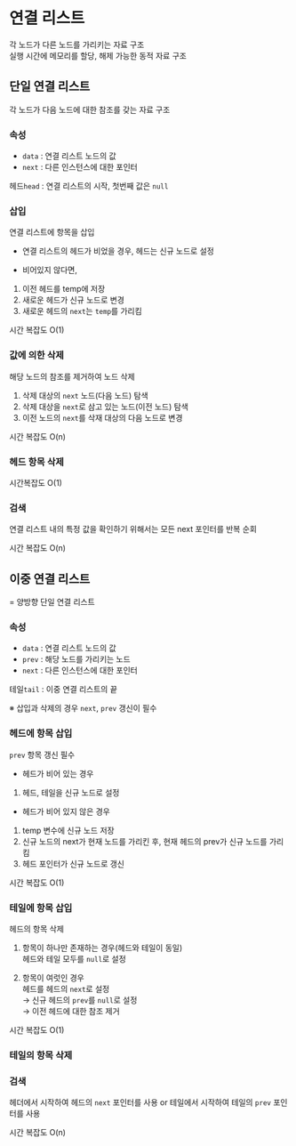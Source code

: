 # 연결 리스트

각 노드가 다른 노드를 가리키는 자료 구조  
실행 시간에 메모리를 할당, 해제 가능한 동적 자료 구조

## 단일 연결 리스트

각 노드가 다음 노드에 대한 참조를 갖는 자료 구조

### 속성

- `data` : 연결 리스트 노드의 값
- `next` : 다른 인스턴스에 대한 포인터

헤드`head` : 연결 리스트의 시작, 첫번째 값은 `null`

### 삽입

연결 리스트에 항목을 삽입

- 연결 리스트의 헤드가 비었을 경우, 헤드는 신규 노드로 설정

- 비어있지 않다면,

1. 이전 헤드를 temp에 저장
2. 새로운 헤드가 신규 노드로 변경
3. 새로운 헤드의 `next`는 `temp`를 가리킴

시간 복잡도 O(1)

### 값에 의한 삭제

해당 노드의 참조를 제거하여 노드 삭제

1. 삭제 대상의 `next` 노드(다음 노드) 탐색
2. 삭제 대상을 `next`로 삼고 있는 노드(이전 노드) 탐색
3. 이전 노드의 `next`를 삭재 대상의 다음 노드로 변경

시간 복잡도 O(n)

### 헤드 항목 삭제

시간복잡도 O(1)

### 검색

연결 리스트 내의 특정 값을 확인하기 위해서는 모든 next 포인터를 반복 순회

시간 복잡도 O(n)

## 이중 연결 리스트

= 양방향 단일 연결 리스트

### 속성

- `data` : 연결 리스트 노드의 값
- `prev` : 해당 노드를 가리키는 노드
- `next` : 다른 인스턴스에 대한 포인터

테일`tail` : 이중 연결 리스트의 끝

※ 삽입과 삭제의 경우 `next`, `prev` 갱신이 필수

### 헤드에 항목 삽입

`prev` 항목 갱신 필수

- 헤드가 비어 있는 경우

1. 헤드, 테일을 신규 노드로 설정

- 헤드가 비어 있지 않은 경우

1. temp 변수에 신규 노드 저장
2. 신규 노드의 next가 현재 노드를 가리킨 후, 현재 헤드의 prev가 신규 노드를 가리킴
3. 헤드 포인터가 신규 노드로 갱신

시간 복잡도 O(1)

### 테일에 항목 삽입

헤드의 항목 삭제

1. 항목이 하나만 존재하는 경우(헤드와 테일이 동일)  
   헤드와 테일 모두를 `null`로 설정

2. 항목이 여럿인 경우  
   헤드를 헤드의 `next`로 설정  
   → 신규 헤드의 `prev`를 `null`로 설정  
   → 이전 헤드에 대한 참조 제거

시간 복잡도 O(1)

### 테일의 항목 삭제

### 검색

헤더에서 시작하여 헤드의 `next` 포인터를 사용
or
테일에서 시작하여 테일의 `prev` 포인터를 사용

시간 복잡도 O(n)
